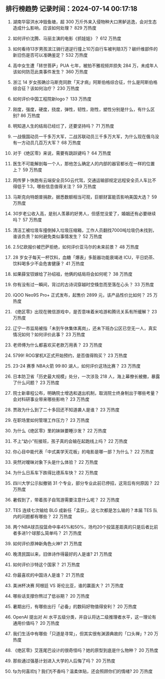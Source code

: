 
## 排行榜趋势 记录时间：2024-07-14 00:17:18
  
  1. 湖南华容洪水冲毁鱼塘，超 300 万斤外来入侵物种大口黑鲈逃逸，会对生态造成什么影响，应该如何处理？ 829 万热度
    
  2. 如何评价沈腾、马丽主演的电影《抓娃娃》？ 612 万热度
    
  3. 如何看待13岁男孩滨江骑行道逆行撞上10万自行车被判赔3万？碳纤维部件的新旧伤是否可以准确鉴定？ 532 万热度
    
  4. 高中女生遭「转世菩萨」PUA 七年，被拍不雅视频并损失 284 万，未成年人该如何防范此类事件发生？ 360 万热度
    
  5. 浙江 14 岁女孩确诊马斯克同款「天才病」阿斯伯格综合征，什么是阿斯伯格综合征？该如何治疗？ 230 万热度
    
  6. 如何评价中国工程院新logo？ 133 万热度
    
  7. 刚度，强度，硬度，挠度，弹性，韧性，刚性，塑性分别是什么，有什么区别? 86 万热度
    
  8. 明知道人生的结局已经烂了，还要坚持吗？ 71 万热度
    
  9. 一战俄国动员一千多万大军，二战苏联动员三千多万大军，为什么现在俄乌没有一方动员几百万大军？ 68 万热度
    
  10. 对于《绝区零》来说，需要有跳跃键吗？ 64 万热度
    
  11. 医生不可能解剖每一个人，那他怎么确定人的内部的器官都长在一样的位置上？ 59 万热度
    
  12. 网传萝卜快跑有云端安全员5G云代驾，交通运输部规定远程安全员人车比不得低于 1∶3，哪些信息值得关注？ 59 万热度
    
  13. 马斯克向特朗普捐款，据悉数额相当可观，巨额财富能否影响美国大选？ 59 万热度
    
  14. 30岁老公收入高，是别人羡慕的好男人，但感觉没爱了，婚姻还有必要继续吗？ 57 万热度
    
  15. 清洁工被垃圾车撞倒掉入垃圾压缩箱，工作人员翻找7000吨垃圾仍未找到，谁该负责？如何避免类似事情发生？ 52 万热度
    
  16. 2.5亿欧报价被巴萨拒绝，如何评价亚马尔的未来前景？ 48 万热度
    
  17. 28 岁女子每天一杯饮料，血糖「爆表」多脏器功能衰竭进 ICU，平日奶茶、饮料喝多少不会危害健康？ 41 万热度
    
  18. 如果薛宝钗嫁给了孙绍祖，他俩的结局将会如何呢？ 38 万热度
    
  19. 你有没有过一瞬间，背过的古诗词穿越时空倏忽而至落在心头？ 33 万热度
    
  20. iQOO Neo9S Pro+ 正式发布，起售价 2899 元，该产品性价比如何？ 25 万热度
    
  21. 《绝区零》出现在微信游戏中，是否意味着米哈游和腾讯关系有所缓解？ 23 万热度
    
  22. 辽宁一市监局被指「未到午休集体离岗」，还未下班办公区已空无一人，真实情况如何？如何评价此事？ 23 万热度
    
  23. 老师傅为什么都喜欢买老款万用表？ 23 万热度
    
  24. 5799! ROG掌机X正式开始预约，是否值得购买？ 23 万热度
    
  25. 23-24 赛季 NBA火箭 99:80 湖人，如何评价这场比赛？ 23 万热度
    
  26. 日本防卫省「历史最大规模」处分，一次涉及 218 人，海上幕僚长被撤，暴露了什么问题？ 23 万热度
    
  27. 院士新章程公布，明确院士增选和退出机制，取消院士终身制出于哪些考量？会对科研事业带来哪些影响？ 23 万热度
    
  28. 贾政为什么到了二十多回还不知道袭人是谁？ 23 万热度
    
  29. 在职场里如何管理工作压力？ 23 万热度
    
  30. 为什么《绝区零》里的妹妹要睡沙发？ 22 万热度
    
  31. 不上“幼小”衔接班，孩子真的会输在起跑线上吗？ 22 万热度
    
  32. 你心目中能代表「中式美学天花板」的电影是哪一部？为什么？ 22 万热度
    
  33. 突然对暧昧对象下头是什么体验？ 22 万热度
    
  34. 为什么日系车下跌得比德系车快？ 22 万热度
    
  35. 四川大学公示拟撤销 31 个专业，部分专业此前已停招，这背后有何原因？ 22 万热度
    
  36. 暑假到了，带着孩子自驾游需要注意什么呢？ 22 万热度
    
  37. TES 连续七次输给 BLG 成新任「孟获」，这七次都是怎么输的？本届 TES 队内的问题都有哪些？ 22 万热度
    
  38. 两个NBA球员投篮命中率45%和50%，场均20个投篮差距真的只是后者比前者多进1个球那么简单吗？ 21 万热度
    
  39. 如何评价原神新角色火神? 21 万热度
    
  40. 晚清民国以来，旧体诗作得最好的人是谁? 21 万热度
    
  41. 如何评价沙特这个国家？ 21 万热度
    
  42. 你最喜欢的中国诗人是谁？ 21 万热度
    
  43. 美洲杯决赛 阿根廷 VS 哥伦比亚，谁的赢面大？ 21 万热度
    
  44. 哪些话支撑你熬过了低谷期？ 20 万热度
    
  45. 暑期出行，有哪些出行「必备」的数码好物值得安利？ 20 万热度
    
  46. OpenAI 提出对 AI 水平五级分类，并自认将达二级推理者水平，这一理论有通用价值吗？ 20 万热度
    
  47. 我们生活中有哪些「只道是寻常」，但其实很有渊源典故的「口头禅」? 20 万热度
    
  48. 《绝区零》艾莲尾巴设计的很奇怪吗？她的原型到底是什么物种？ 20 万热度
    
  49. 那些通过强基计划进入大学的人后悔了吗？ 20 万热度
    
  50. fp为何喜欢tj？我们fj不香吗？温柔体贴，还会照顾你们的情绪? 20 万热度
    